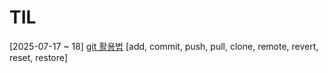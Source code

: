# TIL 

[2025-07-17 ~ 18] [git 활용법](https://github.com/hyundingi/git-practice.git)
[add, commit, push, pull, clone, remote, revert, reset, restore]
